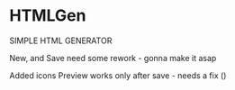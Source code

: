 # HTMLGen

SIMPLE HTML GENERATOR 

New, and Save need some rework - gonna make it asap

Added icons
Preview works only after save - needs a fix ()
